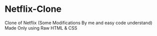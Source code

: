# Netflix-Clone
Clone of Netflix (Some Modifications By me and easy code understand) </br>
Made Only using Raw HTML & CSS
